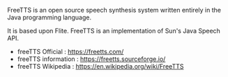 FreeTTS is an open source speech synthesis system written entirely in the Java programming language.

It is based upon Flite. FreeTTS is an implementation of Sun's Java Speech API.

- freeTTS Official : https://freetts.com/
- freeTTS information : https://freetts.sourceforge.io/
- freeTTS Wikipedia : https://en.wikipedia.org/wiki/FreeTTS
